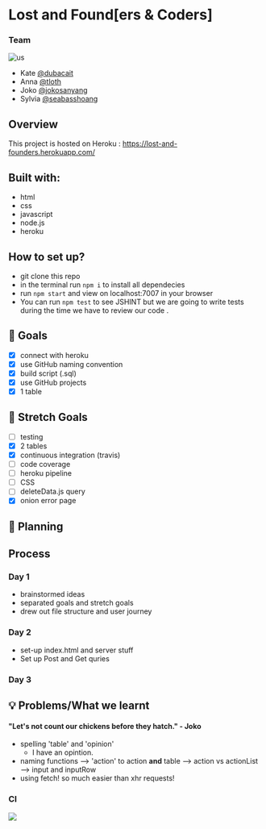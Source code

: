 # Lost and Found[ers & Coders]

### Team
![us](https://66.media.tumblr.com/eb93cd5c834fd19f1a9d43d19d5e3c31/tumblr_po9yed58uP1xr12cso1_r2_500.gif)
* Kate [@dubacait](https://github.com/dubhcait)
* Anna [@tloth](https://github.com/tloth)
* Joko [@jokosanyang](https://github.com/jokosanyang)
* Sylvia [@seabasshoang](https://github.com/seabasshoang)

## Overview

This project is hosted on Heroku : https://lost-and-founders.herokuapp.com/
## Built with:
* html
* css
* javascript
* node.js
* heroku

## How to set up?
- git clone this repo
- in the terminal run `npm i` to install all dependecies 
- run `npm start` and view on localhost:7007 in your browser
- You can run `npm test` to see JSHINT but we are going to write tests during the time we have to review our code .

## 🎯 Goals
- [x] connect with heroku
- [x] use GitHub naming convention
- [x] build script (.sql)
- [x] use GitHub projects
- [x] 1 table
## 🎳 Stretch Goals
- [ ] testing
- [x] 2 tables
- [x] continuous integration (travis)
- [ ] code coverage
- [ ] heroku pipeline
- [ ] CSS
- [ ] deleteData.js query
- [x] onion error page

## 📝 Planning 

## Process

### Day 1
* brainstormed ideas
* separated goals and stretch goals
* drew out file structure and user journey

### Day 2
* set-up index.html and server stuff
* Set up Post and Get quries 

### Day 3

## 💡 Problems/What we learnt
#### "Let's not count our chickens before they hatch." - Joko

* spelling 'table' and 'opinion'
    * I have an opintion.
* naming functions --> 'action' to action **and** table --> action vs actionList --> input and inputRow
* using fetch! so much easier than xhr requests!

### CI

![](https://i.imgur.com/cVjsEVe.png)

